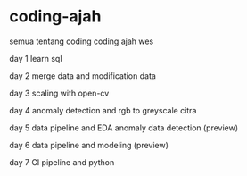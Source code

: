 # coding-ajah
semua tentang coding coding ajah wes

day 1 learn sql

day 2 merge data and modification data

day 3 scaling with open-cv

day 4 anomaly detection and rgb to greyscale citra

day 5 data pipeline and EDA anomaly data detection (preview)

day 6 data pipeline and modeling (preview)

day 7 CI pipeline and python
